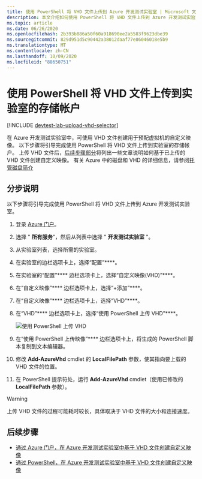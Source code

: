 ```yaml
---
title: 使用 PowerShell 将 VHD 文件上传到 Azure 开发测试实验室 | Microsoft 文档
description: 本文介绍如何使用 PowerShell 将 VHD 文件上传到 Azure 开发测试实验室。
ms.topic: article
ms.date: 06/26/2020
ms.openlocfilehash: 2b393b886a50f60a918690ee2a5583f9623dbe39
ms.sourcegitcommit: 829d951d5c90442a38012daaf77e86046018e5b9
ms.translationtype: MT
ms.contentlocale: zh-CN
ms.lasthandoff: 10/09/2020
ms.locfileid: "88650751"
---
```

# <a name="upload-vhd-file-to-labs-storage-account-using-powershell"></a>使用 PowerShell 将 VHD 文件上传到实验室的存储帐户

[!INCLUDE [devtest-lab-upload-vhd-selector](../../includes/devtest-lab-upload-vhd-selector.md)]

在 Azure 开发测试实验室中，可使用 VHD 文件创建用于预配虚拟机的自定义映像。 以下步骤将引导完成使用 PowerShell 将 VHD 文件上传到实验室的存储帐户。 上传 VHD 文件后，[后续步骤部分](#next-steps)将列出一些文章说明如何基于已上传的 VHD 文件创建自定义映像。 有关 Azure 中的磁盘和 VHD 的详细信息，请参阅[托管磁盘简介](../virtual-machines/managed-disks-overview.md)

## <a name="step-by-step-instructions"></a>分步说明

以下步骤将引导完成使用 PowerShell 将 VHD 文件上传到 Azure 开发测试实验室。 

1. 登录 [Azure 门户](https://go.microsoft.com/fwlink/p/?LinkID=525040)。

1. 选择 " **所有服务**"，然后从列表中选择 " **开发测试实验室** "。

1. 从实验室列表，选择所需的实验室。  

1. 在实验室的边栏选项卡上，选择“配置”****。 

1. 在实验室的“配置”**** 边栏选项卡上，选择“自定义映像(VHD)”****。

1. 在“自定义映像”**** 边栏选项卡上，选择“+添加”****。 

1. 在“自定义映像”**** 边栏选项卡上，选择“VHD”****。

1. 在“VHD”**** 边栏选项卡上，选择“使用 PowerShell 上传 VHD”****。

    ![使用 PowerShell 上传 VHD](./media/devtest-lab-upload-vhd-using-powershell/upload-image-using-psh.png)

1. 在“使用 PowerShell 上传映像”**** 边栏选项卡上，将生成的 PowerShell 脚本复制到文本编辑器。

1. 修改 **Add-AzureVhd** cmdlet 的 **LocalFilePath** 参数，使其指向要上载的 VHD 文件的位置。

1. 在 PowerShell 提示符处，运行 **Add-AzureVhd** cmdlet（使用已修改的 **LocalFilePath** 参数）。

> [!WARNING] 
> 
> 上传 VHD 文件的过程可能耗时较长，具体取决于 VHD 文件的大小和连接速度。

## <a name="next-steps"></a>后续步骤

- [通过 Azure 门户，在 Azure 开发测试实验室中基于 VHD 文件创建自定义映像](devtest-lab-create-template.md)
- [通过 PowerShell，在 Azure 开发测试实验室中基于 VHD 文件创建自定义映像](devtest-lab-create-custom-image-from-vhd-using-powershell.md)
